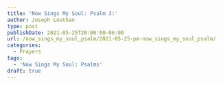 ```yaml
---
title: 'Now Sings My Soul: Psalm 3:'
author: Joseph Louthan
type: post
publishDate: 2021-05-25T20:00:00-06:00
url: /now_sings_my_soul_psalm/2021-05-25-pm-now_sings_my_soul_psalm/
categories:
  - Prayers
tags:
  - 'Now Sings My Soul: Psalms'
draft: true
---
```

<pre>
<div style="font-variant: small-caps;">

</div>

</pre>
